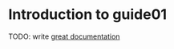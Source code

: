 # Introduction to guide01

TODO: write [great documentation](http://jacobian.org/writing/what-to-write/)
